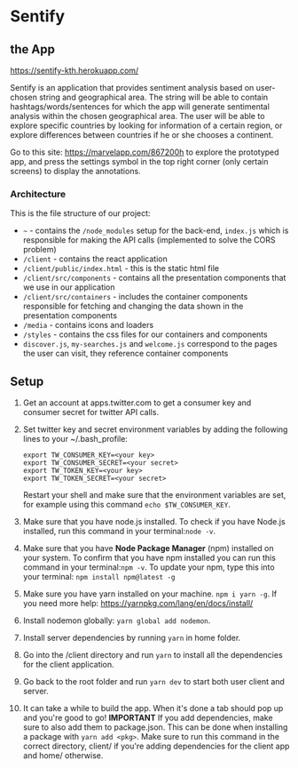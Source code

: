 # Sentify

## the App
https://sentify-kth.herokuapp.com/

Sentify is an application that provides sentiment analysis based on user-chosen string and geographical area. The string will be able to contain hashtags/words/sentences for which the app will generate sentimental analysis within the chosen geographical area. The user will be able to explore specific countries by looking for information of a certain region, or explore differences between countries if he or she chooses a continent.

Go to this site: https://marvelapp.com/867200h to explore the prototyped app, and press the settings symbol in the top right corner (only certain screens) to display the annotations.

### Architecture
This is the file structure of our project:

* `~` - contains the `/node_modules` setup for the back-end, `index.js` which is responsible for making the API calls (implemented to solve the CORS problem)
* `/client` - contains the react application
* `/client/public/index.html` - this is the static html file
* `/client/src/components` - contains all the presentation components that we use in our application
* `/client/src/containers` - includes the container components responsible for fetching and changing the data shown in the presentation components
* `/media` - contains icons and loaders
* `/styles` - contains the css files for our containers and components
* `discover.js`, `my-searches.js` and `welcome.js` correspond to the pages the user can visit, they reference container components

## Setup
1. Get an account at apps.twitter.com to get a consumer key and consumer secret for twitter API calls.
2. Set twitter key and secret environment variables by adding the following lines to your ~/.bash_profile: 
	```
	export TW_CONSUMER_KEY=<your key>
	export TW_CONSUMER_SECRET=<your secret>
	export TW_TOKEN_KEY=<your key>
	export TW_TOKEN_SECRET=<your secret>
	```
	Restart your shell and make sure that the environment variables are set, for example using this command `echo $TW_CONSUMER_KEY`.
	
3. Make sure that you have node.js installed. To check if you have Node.js installed, run this command in your terminal:`node -v`.
4. Make sure that you have **Node Package Manager** (npm) installed on your system. To confirm that you have npm installed you can run this command in your terminal:`npm -v`. To update your npm, type this into your terminal: `npm install npm@latest -g`
5. Make sure you have yarn installed on your machine. `npm i yarn -g`. If you need more help: https://yarnpkg.com/lang/en/docs/install/
6. Install nodemon globally: `yarn global add nodemon`.
7. Install server dependencies by running `yarn` in home folder.
8. Go into the /client directory and run `yarn` to install all the dependencies for the client application.
9. Go back to the root folder and run `yarn dev` to start both user client and server.
10. It can take a while to build the app. When it's done a tab should pop up and you're good to go! 
**IMPORTANT** If you add dependencies, make sure to also add them to package.json. This can be done when installing a package with `yarn add <pkg>`. Make sure to run this command in the correct directory, client/ if you're adding dependencies for the client app and home/ otherwise.

